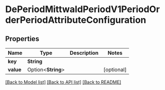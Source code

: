 # DePeriodMittwaldPeriodV1PeriodOrderPeriodAttributeConfiguration

## Properties

Name | Type | Description | Notes
------------ | ------------- | ------------- | -------------
**key** | **String** |  | 
**value** | Option<**String**> |  | [optional]

[[Back to Model list]](../README.md#documentation-for-models) [[Back to API list]](../README.md#documentation-for-api-endpoints) [[Back to README]](../README.md)



